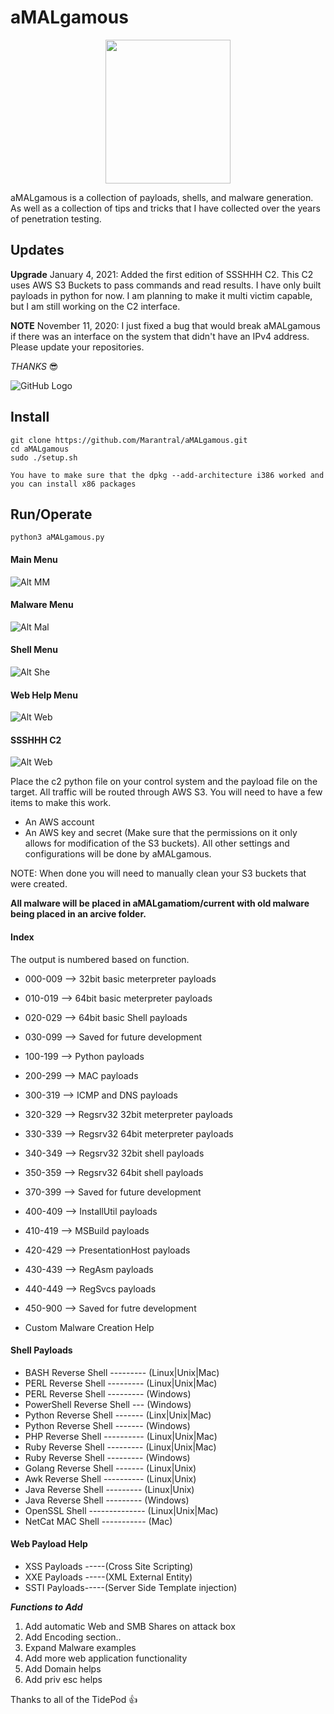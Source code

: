 # aMALgamous<br />
<p align="center">
  <img width="200" height="230" src="/imgs/aMALgamous.png">
</p>
aMALgamous is a collection of payloads, shells, and malware generation. As well as a collection of tips and tricks that I have collected over the years of penetration testing.

## Updates
**Upgrade** January 4, 2021: Added the first edition of SSSHHH C2. This C2 uses AWS S3 Buckets to pass commands and read results. I have only built payloads in python for now. I am planning to make it multi victim capable, but I am still working on the C2 interface.


**NOTE** November 11, 2020: I just fixed a bug that would break aMALgamous if there was an interface on the system that didn't have an IPv4 address. Please update your repositories. 

*THANKS*  :sunglasses:


![GitHub Logo](/imgs/aMAL.png)

## Install
```
git clone https://github.com/Marantral/aMALgamous.git
cd aMALgamous 
sudo ./setup.sh 

You have to make sure that the dpkg --add-architecture i386 worked and you can install x86 packages
```
## Run/Operate
```
python3 aMALgamous.py
```
#### Main Menu <br />
![Alt MM](/imgs/1.png)

#### Malware Menu <br />
![Alt Mal](/imgs/2.png)

#### Shell Menu <br />
![Alt She](/imgs/3.png)

#### Web Help Menu <br />
![Alt Web](/imgs/4.png)

#### SSSHHH C2 <br />
![Alt Web](/imgs/5.png)


Place the c2 python file on your control system and the payload file on the target. All traffic will be routed through AWS S3.
You will need to have a few items to make this work.
- An AWS account
- An AWS key and secret (Make sure that the permissions on it only allows for modification of the S3 buckets).
All other settings and configurations will be done by aMALgamous. 

NOTE: When done you will need to manually clean your S3 buckets that were created.


**All malware will be placed in aMALgamatiom/current with old malware being placed in an arcive folder.** <br />

#### Index
The output is numbered based on function.
- 000-009 --> 32bit basic meterpreter payloads 
- 010-019 --> 64bit basic meterpreter payloads 
- 020-029 --> 64bit basic Shell payloads 
- 030-099 --> Saved for future development 
- 100-199 --> Python payloads 
- 200-299 --> MAC payloads 
- 300-319 --> ICMP and DNS payloads 
- 320-329 --> Regsrv32 32bit meterpreter payloads 
- 330-339 --> Regsrv32 64bit meterpreter payloads 
- 340-349 --> Regsrv32 32bit shell payloads 
- 350-359 --> Regsrv32 64bit shell payloads 
- 370-399 --> Saved for future development 
- 400-409 --> InstallUtil payloads
- 410-419 --> MSBuild payloads 
- 420-429 --> PresentationHost payloads
- 430-439 --> RegAsm payloads 
- 440-449 --> RegSvcs payloads 
- 450-900 --> Saved for futre development

- Custom Malware Creation Help 

#### Shell Payloads
- BASH Reverse Shell --------- (Linux|Unix|Mac)
- PERL Reverse Shell --------- (Linux|Unix|Mac)
- PERL Reverse Shell --------- (Windows)
- PowerShell Reverse Shell --- (Windows)
- Python Reverse Shell ------- (Linx|Unix|Mac)
- Python Reverse Shell ------- (Windows)
- PHP Reverse Shell ---------- (Linux|Unix|Mac)
- Ruby Reverse Shell --------- (Linux|Unix|Mac)
- Ruby Reverse Shell --------- (Windows)
- Golang Reverse Shell ------- (Linux|Unix)
- Awk Reverse Shell ---------- (Linux|Unix)
- Java Reverse Shell --------- (Linux|Unix)
- Java Reverse Shell --------- (Windows)
- OpenSSL Shell -------------- (Linux|Unix|Mac)
- NetCat MAC Shell ----------- (Mac) 

#### Web Payload Help
- XSS Payloads -----(Cross Site Scripting)
- XXE Payloads -----(XML External Entity)
- SSTI Payloads-----(Server Side Template injection)


***********Functions to Add*********** 
1. Add automatic Web and SMB Shares on attack box
2. Add Encoding section..
3. Expand Malware examples
4. Add more web application functionality 
5. Add Domain helps
6. Add priv esc helps 

Thanks to all of the TidePod :+1:


